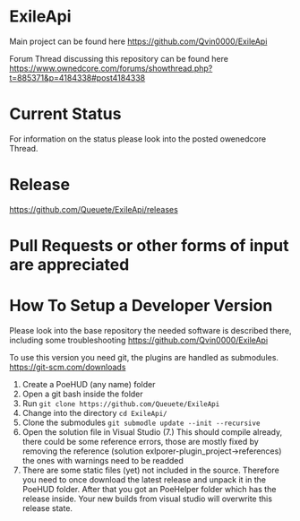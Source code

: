 # ExileApi
Main project can be found here https://github.com/Qvin0000/ExileApi

Forum Thread discussing this repository can be found here https://www.ownedcore.com/forums/showthread.php?t=885371&p=4184338#post4184338

# Current Status
For information on the status please look into the posted owenedcore Thread.

# Release
https://github.com/Queuete/ExileApi/releases

# Pull Requests or other forms of input are appreciated
# How To Setup a Developer Version
Please look into the base repository the needed software is described there, including some troubleshooting https://github.com/Qvin0000/ExileApi

To use this version you need git, the plugins are handled as submodules. https://git-scm.com/downloads
1. Create a PoeHUD (any name) folder
2. Open a git bash inside the folder
3. Run `git clone https://github.com/Queuete/ExileApi`
4. Change into the directory `cd ExileApi/`
5. Clone the submodules `git submodle update --init --recursive`
6. Open the solution file in Visual Studio
(7.) This should compile already, there could be some reference errors, those are mostly fixed by removing the reference (solution exlporer-plugin_project->references) the ones with warnings need to be readded
8. There are some static files (yet) not included in the source. Therefore you need to once download the latest release and unpack it in the PoeHUD folder. After that you got an PoeHelper folder which has the release inside. Your new builds from visual studio will overwrite this release state.
